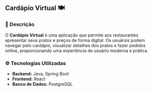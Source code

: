 ## Cardápio Virtual 🍽️

### 📝 Descrição
O **Cardápio Virtual** é uma aplicação que permite aos restaurantes apresentar seus pratos e preços de forma digital. Os usuários podem navegar pelo cardápio, visualizar detalhes dos pratos e fazer pedidos online, proporcionando uma experiência de usuário moderna e prática.

### ⚙️ Tecnologias Utilizadas
- **Backend:** Java, Spring Boot
- **Frontend:** React
- **Banco de Dados:** PostgreSQL
